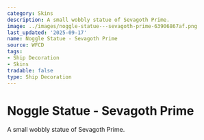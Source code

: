 ```yaml
---
category: Skins
description: A small wobbly statue of Sevagoth Prime.
image: ../images/noggle-statue---sevagoth-prime-63906867af.png
last_updated: '2025-09-17'
name: Noggle Statue - Sevagoth Prime
source: WFCD
tags:
- Ship Decoration
- Skins
tradable: false
type: Ship Decoration
---
```


# Noggle Statue - Sevagoth Prime

A small wobbly statue of Sevagoth Prime.

